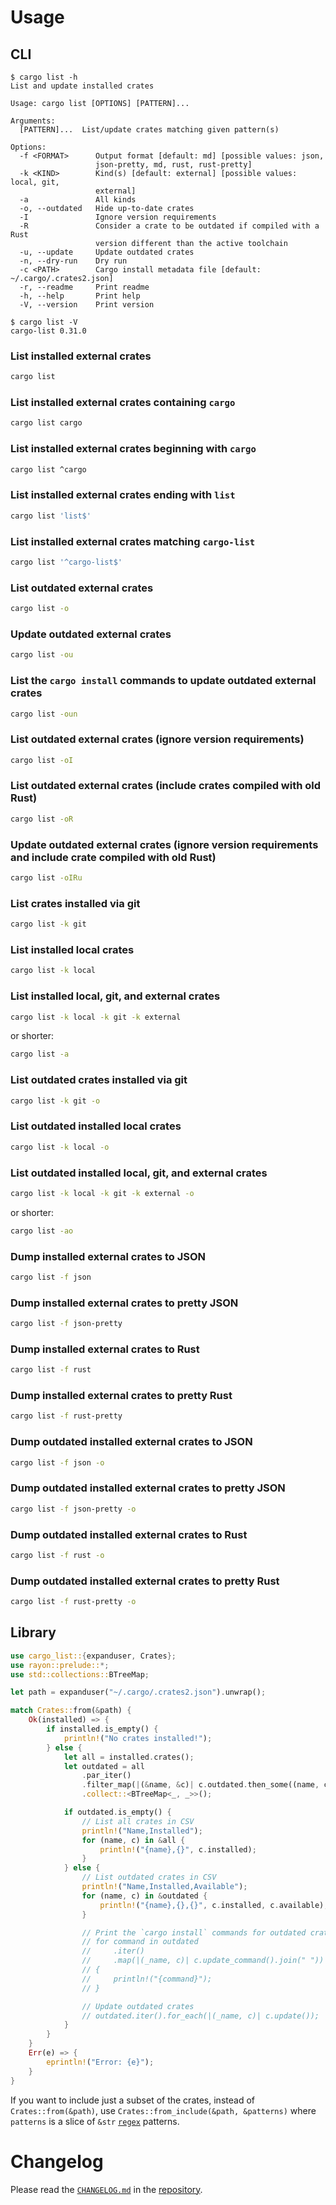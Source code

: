 # Usage

## CLI

```text
$ cargo list -h
List and update installed crates

Usage: cargo list [OPTIONS] [PATTERN]...

Arguments:
  [PATTERN]...  List/update crates matching given pattern(s)

Options:
  -f <FORMAT>      Output format [default: md] [possible values: json,
                   json-pretty, md, rust, rust-pretty]
  -k <KIND>        Kind(s) [default: external] [possible values: local, git,
                   external]
  -a               All kinds
  -o, --outdated   Hide up-to-date crates
  -I               Ignore version requirements
  -R               Consider a crate to be outdated if compiled with a Rust
                   version different than the active toolchain
  -u, --update     Update outdated crates
  -n, --dry-run    Dry run
  -c <PATH>        Cargo install metadata file [default: ~/.cargo/.crates2.json]
  -r, --readme     Print readme
  -h, --help       Print help
  -V, --version    Print version
```

```text
$ cargo list -V
cargo-list 0.31.0
```

### List installed external crates

```bash
cargo list
```

### List installed external crates containing `cargo`

```bash
cargo list cargo
```

### List installed external crates beginning with `cargo`

```bash
cargo list ^cargo
```

### List installed external crates ending with `list`

```bash
cargo list 'list$'
```

### List installed external crates matching `cargo-list`

```bash
cargo list '^cargo-list$'
```

### List outdated external crates

```bash
cargo list -o
```

### Update outdated external crates

```bash
cargo list -ou
```

### List the `cargo install` commands to update outdated external crates

```bash
cargo list -oun
```

### List outdated external crates (ignore version requirements)

```bash
cargo list -oI
```

### List outdated external crates (include crates compiled with old Rust)

```bash
cargo list -oR
```

### Update outdated external crates (ignore version requirements and include crate compiled with old Rust)

```bash
cargo list -oIRu
```

### List crates installed via git

```bash
cargo list -k git
```

### List installed local crates

```bash
cargo list -k local
```

### List installed local, git, and external crates

```bash
cargo list -k local -k git -k external
```

or shorter:

```bash
cargo list -a
```

### List outdated crates installed via git

```bash
cargo list -k git -o
```

### List outdated installed local crates

```bash
cargo list -k local -o
```

### List outdated installed local, git, and external crates

```bash
cargo list -k local -k git -k external -o
```

or shorter:

```bash
cargo list -ao
```

### Dump installed external crates to JSON

```bash
cargo list -f json
```

### Dump installed external crates to pretty JSON

```bash
cargo list -f json-pretty
```

### Dump installed external crates to Rust

```bash
cargo list -f rust
```

### Dump installed external crates to pretty Rust

```bash
cargo list -f rust-pretty
```

### Dump outdated installed external crates to JSON

```bash
cargo list -f json -o
```

### Dump outdated installed external crates to pretty JSON

```bash
cargo list -f json-pretty -o
```

### Dump outdated installed external crates to Rust

```bash
cargo list -f rust -o
```

### Dump outdated installed external crates to pretty Rust

```bash
cargo list -f rust-pretty -o
```

## Library

```rust
use cargo_list::{expanduser, Crates};
use rayon::prelude::*;
use std::collections::BTreeMap;

let path = expanduser("~/.cargo/.crates2.json").unwrap();

match Crates::from(&path) {
    Ok(installed) => {
        if installed.is_empty() {
            println!("No crates installed!");
        } else {
            let all = installed.crates();
            let outdated = all
                .par_iter()
                .filter_map(|(&name, &c)| c.outdated.then_some((name, c)))
                .collect::<BTreeMap<_, _>>();

            if outdated.is_empty() {
                // List all crates in CSV
                println!("Name,Installed");
                for (name, c) in &all {
                    println!("{name},{}", c.installed);
                }
            } else {
                // List outdated crates in CSV
                println!("Name,Installed,Available");
                for (name, c) in &outdated {
                    println!("{name},{},{}", c.installed, c.available);
                }

                // Print the `cargo install` commands for outdated crates
                // for command in outdated
                //     .iter()
                //     .map(|(_name, c)| c.update_command().join(" "))
                // {
                //     println!("{command}");
                // }

                // Update outdated crates
                // outdated.iter().for_each(|(_name, c)| c.update());
            }
        }
    }
    Err(e) => {
        eprintln!("Error: {e}");
    }
}
```

If you want to include just a subset of the crates, instead of `Crates::from(&path)`, use
`Crates::from_include(&path, &patterns)` where `patterns` is a slice of `&str` [`regex`] patterns.

[`regex`]: https://crates.io/crates/regex


# Changelog

Please read the [`CHANGELOG.md`] in the [repository].

[`CHANGELOG.md`]: https://github.com/qtfkwk/cargo-list/blob/main/CHANGELOG.md
[repository]: https://github.com/qtfkwk/cargo-list

